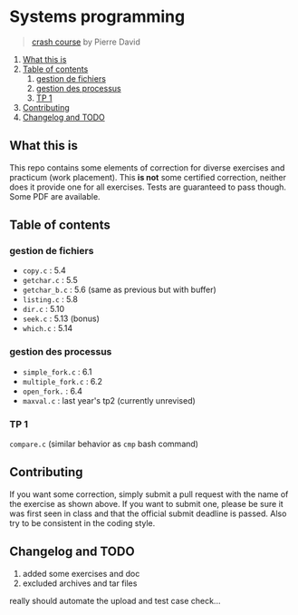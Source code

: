# Systems programming

> [crash course](https://moodle.unistra.fr/course/view.php?id=1588) by Pierre David

1. [What this is](#what-this-is)
2. [Table of contents](#table-of-contents)
   1. [gestion de fichiers](#gestion-de-fichiers)
   2. [gestion des processus](#gestion-des-processus)
   3. [TP 1](#tp-1)
3. [Contributing](#contributing)
4. [Changelog and TODO](#changelog-and-todo)

## What this is

This repo contains some elements of correction for diverse exercises and practicum (work placement). This **is not** some certified correction, neither does it provide one for all exercises. Tests are guaranteed to pass though. Some PDF are available.

## Table of contents

### gestion de fichiers

*   `copy.c` : 5.4
*   `getchar.c` : 5.5
*   `getchar_b.c` : 5.6 (same as previous but with buffer)
*   `listing.c` : 5.8
*   `dir.c` : 5.10
*   `seek.c` : 5.13 (bonus)
*   `which.c` : 5.14

### gestion des processus

*   `simple_fork.c` : 6.1
*   `multiple_fork.c` : 6.2
*   `open_fork.` : 6.4
*   `maxval.c` : last year's tp2 (currently unrevised)

### TP 1

`compare.c` (similar behavior as `cmp` bash command)

## Contributing

If you want some correction, simply submit a pull request with the name of the exercise as shown above. If you want to submit one, please be sure it was first seen in class and that the official submit deadline is passed. Also try to be consistent in the coding style.

## Changelog and TODO

1.  added some exercises and doc
2.  excluded archives and tar files

really should automate the upload and test case check...
